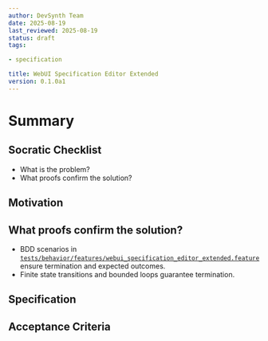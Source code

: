 ```yaml
---
author: DevSynth Team
date: 2025-08-19
last_reviewed: 2025-08-19
status: draft
tags:

- specification

title: WebUI Specification Editor Extended
version: 0.1.0a1
---
```


<!--
Required metadata fields:
- author: document author
- date: creation date
- last_reviewed: last review date
- status: draft | review | published
- tags: search keywords
- title: short descriptive name
- version: specification version
-->

# Summary

## Socratic Checklist
- What is the problem?
- What proofs confirm the solution?

## Motivation

## What proofs confirm the solution?
- BDD scenarios in [`tests/behavior/features/webui_specification_editor_extended.feature`](../../tests/behavior/features/webui_specification_editor_extended.feature) ensure termination and expected outcomes.
- Finite state transitions and bounded loops guarantee termination.


## Specification

## Acceptance Criteria
